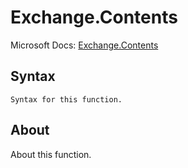 ---
---

# Exchange.Contents

Microsoft Docs: [Exchange.Contents](https://docs.microsoft.com/en-us/powerquery-m/exchange-contents)

## Syntax

```powerquery-m
Syntax for this function.
```

## About

About this function.

